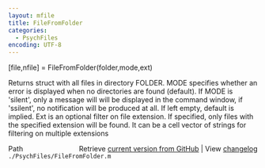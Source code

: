 ```yaml
---
layout: mfile
title: FileFromFolder
categories:
  - PsychFiles
encoding: UTF-8
---
```


[file,nfile] = FileFromFolder(folder,mode,ext)

Returns struct with all files in directory FOLDER.
MODE specifies whether an error is displayed when no directories are
found (default). If MODE is 'silent', only a message will will be
displayed in the command window, if 'ssilent', no notification will be
produced at all. If left empty, default is implied.
Ext is an optional filter on file extension. If specified, only files
with the specified extension will be found. It can be a cell vector of
strings for filtering on multiple extensions


<div class="code_header" style="text-align:right;">
  <span style="float:left;">Path&nbsp;&nbsp;</span> <span class="counter">Retrieve <a href=
  "https://raw.github.com/Psychtoolbox-3/Psychtoolbox-3/beta/./PsychFiles/FileFromFolder.m">current version from GitHub</a> | View <a href=
  "https://github.com/Psychtoolbox-3/Psychtoolbox-3/commits/beta/./PsychFiles/FileFromFolder.m">changelog</a></span>
</div>
<div class="code">
  <code>./PsychFiles/FileFromFolder.m</code>
</div>
